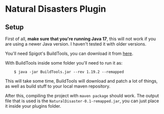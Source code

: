 # Natural Disasters Plugin

## Setup
First of all, **make sure that you're running Java 17**, this will not work if you are using a newer Java version. I haven't tested it with
older versions.

You'll need Spigot's BuildTools, you can download it from [here](https://hub.spigotmc.org/jenkins/job/BuildTools/lastSuccessfulBuild/artifact/target/BuildTools.jar).

With BuildTools inside some folder you'll need to run it as:
````
    $ java -jar BuildTools.jar --rev 1.19.2 --remapped
````
This will take some time, BuildTools will download and patch a lot of things, as well as build stuff to your local
maven repository.

After this, compiling the project with `maven package` should work. The output file that is used is the
`NaturalDisaster-0.1-remapped.jar`, you can just place it inside your plugins folder.